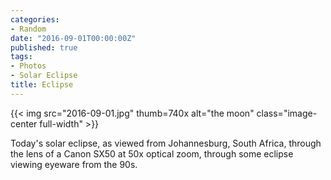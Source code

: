 ```yaml
---
categories:
- Random
date: "2016-09-01T00:00:00Z"
published: true
tags:
- Photos
- Solar Eclipse
title: Eclipse
---
```


{{< img src="2016-09-01.jpg" thumb=740x alt="the moon" class="image-center full-width" >}}

Today's solar eclipse, as viewed from Johannesburg, South Africa, through the 
lens of a Canon SX50 at 50x optical zoom, through some eclipse viewing eyeware
from the 90s.
